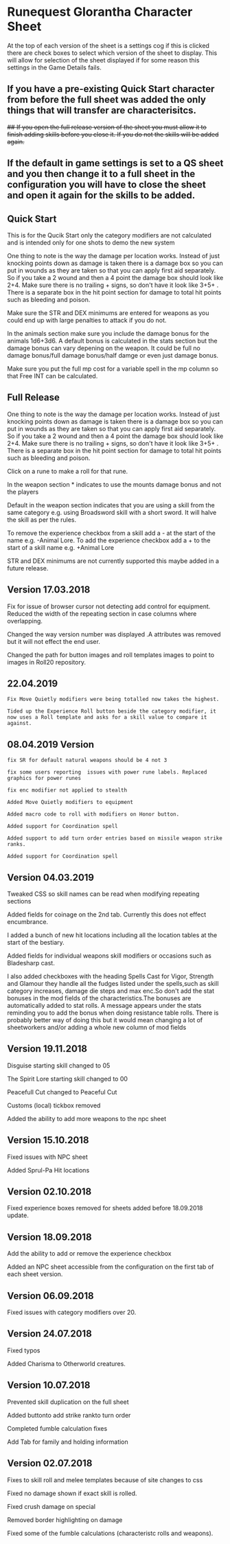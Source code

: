 # Runequest Glorantha Character Sheet

At the top of each version of the sheet is a settings cog if this is clicked there are check  boxes to select which version of the sheet to display.  This will allow for selection of the sheet displayed if for some reason this settings in the Game Details fails.

## If you have a pre-existing Quick Start character from before the full sheet was added the only things that will transfer are characterisitcs.
~~## If you open the full release version of the sheet you must allow it to finish adding skills before you close it.  If you do not the skills will be added again.~~

## If the default in game settings is set to a QS sheet and  you then change it to a full sheet in the configuration you will have to close the sheet and open it again for the skills to be added.


## Quick Start

This is for the Qucik Start only the category modifiers are not calculated and is intended only for one shots to demo the new system

One thing to note is the way the damage per location works.  Instead of just knocking  points down as damage is taken there is a damage box so you can put in wounds as they are taken so that you can apply first aid separately.  So if you take a 2 wound and then a 4 point the damage box  should look like 2+4. Make sure there is no trailing + signs, so don't have it look like 3+5+ .  There is a separate box in the hit point section for damage to total hit points such as bleeding and poison. 

Make sure the STR and DEX minimums are entered for weapons as you could end up with large penalties to attack if you do not.

In the animals section make sure you include the damage bonus for the animals 1d6+3d6.  A default bonus is calculated in the stats section but the damage bonus can vary depening on the weapon.  It could be full no damage bonus/full damage bonus/half damge or even just damage bonus.

Make sure you put the full mp cost for a variable spell in the mp column so that Free INT can be calculated.
 
## Full Release

One thing to note is the way the damage per location works.  Instead of just knocking  points down as damage is taken there is a damage box so you can put in wounds as they are taken so that you can apply first aid separately.  So if you take a 2 wound and then a 4 point the damage box  should look like 2+4. Make sure there is no trailing + signs, so don't have it look like 3+5+ .  There is a separate box in the hit point section for damage to total hit points such as bleeding and poison. 

Click on a rune to make a roll for that rune.

In the weapon section * indicates to use the mounts damage bonus and not the players

Default in the weapon section indicates that you are using a skill from the same category e.g. using Broadsword skill with a short sword.  It will halve the skill as per the rules.

To remove the experience checkbox from a skill add a - at the start of the name e.g. -Animal Lore. To add the experience checkbox  add a + to the start of a skill name e.g. +Animal Lore

STR and DEX minimums are not currently supported this maybe added in a future release.

## Version 17.03.2018
Fix for issue of browser cursor not detecting add control for equipment.  Reduced the width of the repeating section in case columns where overlapping.

Changed the way version number was displayed .A attributes was removed but it will not effect the end user. 

Changed the path for button images and roll templates images to point to images in Roll20 repository.


## 22.04.2019
	Fix Move Quietly modifiers were being totalled now takes the highest.
	
	Tided up the Experience Roll button beside the category modifier, it now uses a Roll template and asks for a skill value to compare it against.

	

## 08.04.2019 Version 

	fix SR for default natural weapons should be 4 not 3
	
	fix some users reporting  issues with power rune labels. Replaced graphics for power runes
	
	fix enc modifier not applied to stealth
	
	Added Move Quietly modifiers to equipment 
	
	Added macro code to roll with modifiers on Honor button.
	
	Added support for Coordination spell
	
	Added support to add turn order entries based on missile weapon strike ranks.
	
	Added support for Coordination spell
	
	
	
	
	

## Version 04.03.2019

Tweaked CSS so skill names can be read when modifying repeating sections

Added fields for coinage on the 2nd tab.  Currently this does not effect encumbrance.

I added a bunch of new hit locations including all the location tables  at the start of the bestiary. 

Added fields for individual weapons skill modifiers or occasions such as Bladesharp cast.



I also added checkboxes with the heading Spells Cast for Vigor, Strength  and Glamour they handle all the fudges listed under the spells,such as skill category  increases, damage die steps and max enc.So don't add the stat bonuses in the mod fields of the characteristics.The bonuses are automatically added to stat rolls. A message appears under the stats  reminding you to add the bonus when doing resistance table rolls.  There is probably better way of doing this but it would mean changing a lot of sheetworkers and/or adding a whole new column of mod fields



## Version 19.11.2018

Disguise starting skill changed to 05

The Spirit Lore starting skill changed to 00

Peacefull Cut changed to Peaceful Cut

Customs (local)  tickbox removed 


Added the ability to add more weapons to the npc sheet


## Version 15.10.2018
 Fixed issues with NPC sheet
 
 Added Sprul-Pa Hit locations



## Version 02.10.2018

Fixed experience boxes removed for sheets added before 18.09.2018 update.
     
## Version 18.09.2018

Add the ability to add or remove the experience checkbox

Added an NPC sheet  accessible from the configuration on the first tab of each sheet version. 

## Version 06.09.2018
 Fixed issues with category modifiers over 20.

## Version 24.07.2018

Fixed typos

Added Charisma to Otherworld creatures.

## Version 10.07.2018

Prevented skill duplication on the full sheet

Added buttonto add strike rankto turn order

Completed fumble calculation fixes

Add Tab for family and holding information


## Version 02.07.2018
Fixes to  skill roll and melee templates because of site changes to css

Fixed no damage shown if exact skill is rolled.

Fixed crush damage on special

Removed border highlighting on damage

Fixed some of the fumble calculations (characteristc rolls and weapons).

